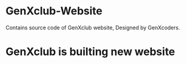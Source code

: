 # GenXclub-Website
Contains source code of GenXclub website, Designed by GenXcoders.
# GenXclub is builting new website
